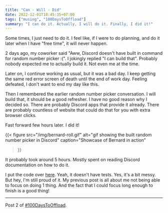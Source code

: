 ```yaml
---
title: "Can - Will - Did"
date: 2022-12-01T18:45:35+07:00
tags: ["musing", "100DaysToOffload"]
summary: "I can do it. Actually, I will do it. Finally, I did it!"
---
```


Some times, I just need to do it.
I feel like, if I were to do planning, and do it later when I have "free time", it will never happen.

2 days ago, my coworker said "Aww, Discord doesn't have built in command for random number picker :(".
I jokingly replied "I can build that".
Probably nobody expected me to actually build it.
Not even me at the time.

Later on, I continue working as usual, but it was a bad day.
I keep getting the same red error screen of death until the end of work day.
Feeling defeated, I don't want to end my day like this.

Then I remembered the earlier random number picker conversation.
I will build that, it should be a good refresher.
I have no good reason why I decided so.
There are probably Discord apps that provide it already.
There are probably countless of website that could do that for you with extra browser clicks.

Fast forward few hours later.
I did it!

{{< figure
src="/img/bernard-roll.gif"
alt="gif showing the built random number picker in Discord"
caption="Showcase of Bernard in action"
>}}

It probably took around 5 hours.
Mostly spent on reading Discord documentation on how to do it.

I put the code over [here](https://github.com/darcien/bernard-bot).
Yeah, it doesn't have tests.
Yes, it's a bit messy.
But hey, I'm still proud of it.
My previous post is all about me not being able to focus on doing 1 thing.
And the fact that I could focus long enough to finish is a good thing!

---

Post 2 of [#100DaysToOffload](https://100daystooffload.com/).
